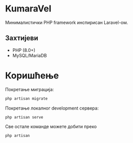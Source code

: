 # KumaraVel

Минималистички PHP framework инспирисан Laravel-ом.

## Захтијеви

- PHP (8.0+)
- MySQL/MariaDB

# Коришћење

Покретање миграција:
```sh
php artisan migrate
```

Покретање локалног development сервера:
```sh
php artisan serve
```

Све остале команде можете добити преко
```sh
php artisan
```
